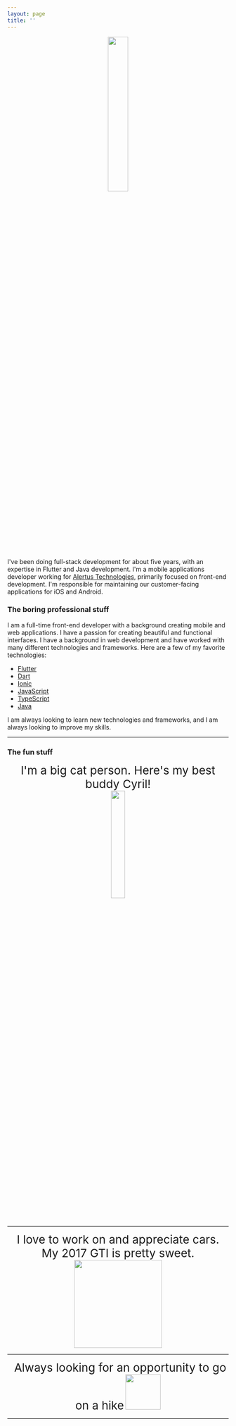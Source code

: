 ```yaml
---
layout: page
title: ''
---
```


<div style="text-align: center;">
    <img width="30%" src="https://media.licdn.com/dms/image/D4E03AQF-zIu-ewVJ4A/profile-displayphoto-shrink_200_200/0/1714692696900?e=1720051200&v=beta&t=Lx6DPx9JOheD-gCrJTEFglMQcDwRXwJyyhDZFlJnSHE">
</div>

I've been doing full-stack development for about five years, with an expertise in Flutter and Java development. I'm a mobile applications developer working for [Alertus Technologies](https://www.alertus.com/), primarily focused on front-end development. I'm responsible for maintaining our customer-facing applications for iOS and Android.


### The boring professional stuff

I am a full-time front-end developer with a background creating mobile and web applications. I have a passion for creating beautiful and functional interfaces. I have a background in web development and have worked with many different technologies and frameworks. Here are a few of my favorite technologies:

- [Flutter](https://flutter.dev/)
- [Dart](https://dart.dev/)
- [Ionic](https://ionicframework.com/)
- [JavaScript](https://developer.mozilla.org/en-US/docs/Web/JavaScript)
- [TypeScript](https://www.typescriptlang.org/)
- [Java](https://www.java.com/)

I am always looking to learn new technologies and frameworks, and I am always looking to improve my skills.

---

### The fun stuff

<div style="text-align: center;">
  <span style="font-size: 26px;">I'm a big cat person. Here's my best buddy Cyril!</span>
  <br>
  <img width="25%" src="https://cdn.discordapp.com/attachments/592903627819974658/1235730600455966780/PXL_20240418_162736600.jpg?ex=66356f4d&is=66341dcd&hm=bf08113aca1b8910f3dee546f5b53d1278cd6259b7af26080379a528f6046cc3&">
</div>

---

<div style="text-align: center;">
  <span style="font-size: 26px;">I love to work on and appreciate cars. My 2017 GTI is pretty sweet.</span>
  <img height="200" src="https://cdn.discordapp.com/attachments/592903627819974658/1235730855478165560/20191002_1733132.jpg?ex=66356f8a&is=66341e0a&hm=af574a21c6f1eda9f3ab25c644da188aa0b6762994834e0ce91e4f8df9ff68ab&">
</div>

---

<div style="text-align: center;">
  <span style="font-size: 26px; padding-left: 10px">Always looking for an opportunity to go on a hike</span>
  <img height="80" src="https://cdn.discordapp.com/attachments/592903627819974658/1235730601475182622/IMG_20230528_194232.jpg?ex=66356f4e&is=66341dce&hm=b99c4457d9c3c990d136eab26126ed26b9124fcd16b5355581412d2ec9ab52d3&">
</div>

___